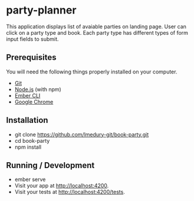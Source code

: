 # party-planner

This application displays list of avaiable parties on landing page. User can click on a party type and book.
Each party type has different types of form input fields to submit.

## Prerequisites

You will need the following things properly installed on your computer.

* [Git](https://git-scm.com/)
* [Node.js](https://nodejs.org/) (with npm)
* [Ember CLI](https://ember-cli.com/)
* [Google Chrome](https://google.com/chrome/)

## Installation
* git clone https://github.com/lmedury-git/book-party.git
* cd book-party
* npm install

## Running / Development

* ember serve
* Visit your app at [http://localhost:4200](http://localhost:4200).
* Visit your tests at [http://localhost:4200/tests](http://localhost:4200/tests).
